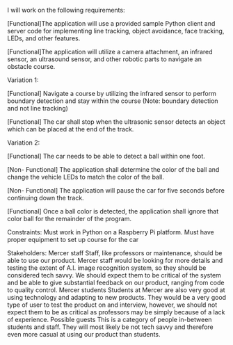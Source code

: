 I will work on the following requirements: 

[Functional]The application will use a provided sample Python client and server code for implementing line tracking, object avoidance, face tracking, LEDs, and other features. 

[Functional]The application will utilize a camera attachment, an infrared sensor, an ultrasound sensor, and other robotic parts to navigate an obstacle course. 

Variation 1:

[Functional] Navigate a course by utilizing the infrared sensor to perform boundary detection and stay within the course (Note: boundary detection and not line tracking)

[Functional] The car shall stop when the ultrasonic sensor detects an object which can be placed at the end of the track.

Variation 2:

[Functional] The car needs to be able to detect a ball within one foot. 

[Non- Functional] The application shall determine the color of the ball and change the vehicle LEDs to match the color of the ball. 

[Non- Functional] The application will pause the car for five seconds before continuing down the track. 

[Functional] Once a ball color is detected, the application shall ignore that color ball for the remainder of the program.


Constraints:
Must work in Python on a Raspberry Pi platform. 
Must have proper equipment to set up course for the car

Stakeholders:
Mercer staff
Staff, like professors or maintenance, should be able to use our product. Mercer staff would be looking for more details and testing the extent of A.I. image recognition system, so they should be considered tech savvy. We should expect them to be critical of the system and be able to give substantial feedback on our product, ranging from code to quality control.
Mercer students
Students at Mercer are also very good at using technology and adapting to new products. They would be a very good type of user to test the product on and interview, however, we should not expect them to be as critical as professors may be simply because of a lack of experience.
Possible guests
This is a category of people in-between students and staff. They will most likely be not tech savvy and therefore even more casual at using our product than students.

